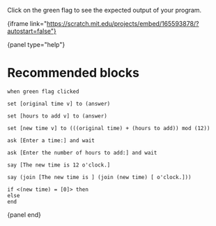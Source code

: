 Click on the green flag to see the expected output of your program.

{iframe link="https://scratch.mit.edu/projects/embed/165593878/?autostart=false"}

{panel type="help"}

# Recommended blocks

```scratch:split:random
when green flag clicked
```

```scratch:split:random
set [original time v] to (answer)

set [hours to add v] to (answer)

set [new time v] to (((original time) + (hours to add)) mod (12))
```

```scratch:split:random
ask [Enter a time:] and wait

ask [Enter the number of hours to add:] and wait
```

```scratch:split:random
say [The new time is 12 o'clock.]

say (join [The new time is ] (join (new time) [ o'clock.]))
```

```scratch:split:random
if <(new time) = [0]> then
else
end
```

{panel end}
